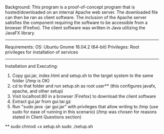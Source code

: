 Background:
This program is a proof-of-concept program that is hosted/downloaded on an internal Apache web server. The downloaded file can then be ran as client software. The inclusion of the Apache server satisfies the component requiring the software to be accessible from a browser (Firefox). The client software was written in Java utilizing the JavaFX library.
__________________________________________________________
Requirements:
OS: Ubuntu Gnome 16.04.2 (64-bit)
Privileges: Root privileges for installation of services
__________________________________________________________
Installation and Executing:
1. Copy gui.jar, index.html and setup.sh to the target system to the same folder (/tmp is OK)
2. cd to that folder and run setup.sh as root user** (this configures javafx, apache, and other setup)
3. Visit localhost:80 in a browser (Firefox) to download the client software
4. Extract gui.jar from gui.tar.gz
5. Run "sudo java -jar gui.jar" with privileges that allow writing to /tmp (use sudo for ease of running in this scenario) (/tmp was chosen for reasons stated in Client Questions section)

**
sudo chmod +x setup.sh
sudo ./setup.sh